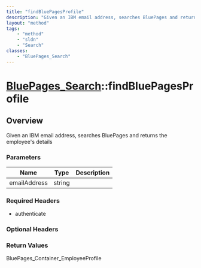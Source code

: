 ```yaml
---
title: "findBluePagesProfile"
description: "Given an IBM email address, searches BluePages and returns the employee's details"
layout: "method"
tags:
    - "method"
    - "sldn"
    - "Search"
classes:
    - "BluePages_Search"
---
```

# [BluePages_Search](/reference/services/BluePages_Search)::findBluePagesProfile




## Overview 
Given an IBM email address, searches BluePages and returns the employee's details 

### Parameters 
|Name | Type | Description |
| --- | --- | --- |
|emailAddress| string| |


### Required Headers
* authenticate

### Optional Headers

### Return Values
BluePages_Container_EmployeeProfile

